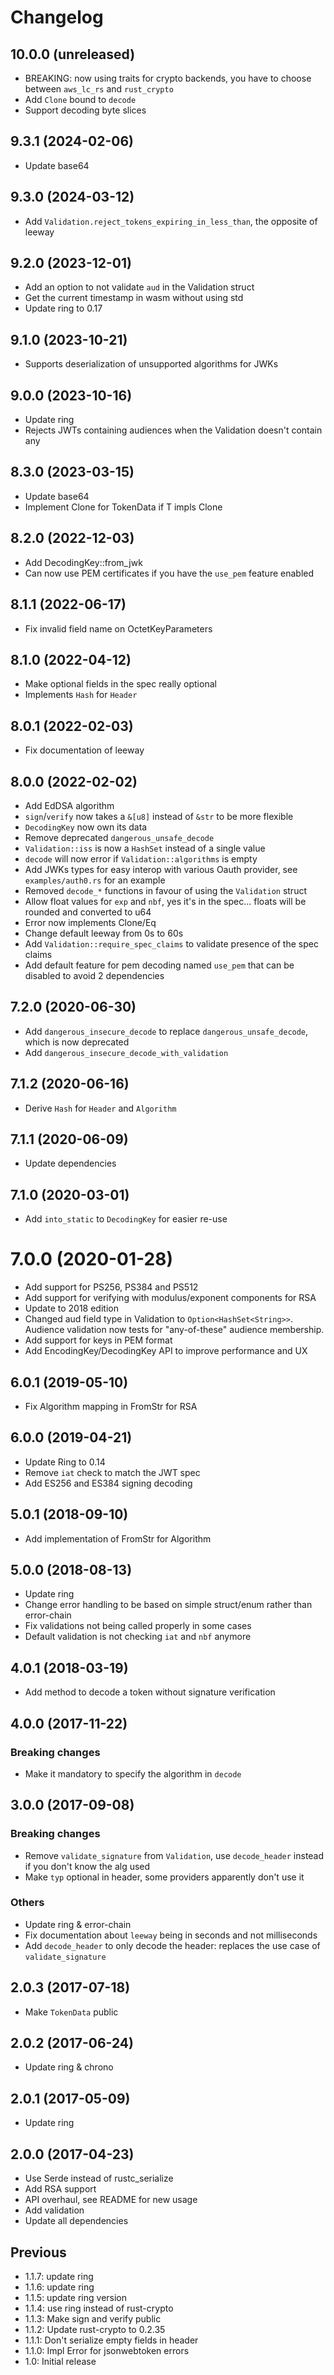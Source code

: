 # Changelog

## 10.0.0 (unreleased)

- BREAKING: now using traits for crypto backends, you have to choose between `aws_lc_rs` and `rust_crypto`
- Add `Clone` bound to `decode`
- Support decoding byte slices

## 9.3.1 (2024-02-06)

- Update base64

## 9.3.0 (2024-03-12)

- Add `Validation.reject_tokens_expiring_in_less_than`, the opposite of leeway

## 9.2.0 (2023-12-01)

- Add an option to not validate `aud` in the Validation struct
- Get the current timestamp in wasm without using std
- Update ring to 0.17

## 9.1.0 (2023-10-21)

- Supports deserialization of unsupported algorithms for JWKs


## 9.0.0 (2023-10-16)

- Update ring
- Rejects JWTs containing audiences when the Validation doesn't contain any

## 8.3.0 (2023-03-15)

- Update base64
- Implement Clone for TokenData<T> if T impls Clone


## 8.2.0 (2022-12-03)

- Add DecodingKey::from_jwk
- Can now use PEM certificates if you have the `use_pem` feature enabled


## 8.1.1 (2022-06-17)

- Fix invalid field name on OctetKeyParameters

## 8.1.0 (2022-04-12)

- Make optional fields in the spec really optional
- Implements `Hash` for `Header`

## 8.0.1 (2022-02-03)

- Fix documentation of leeway


## 8.0.0 (2022-02-02)
 
- Add EdDSA algorithm
- `sign`/`verify` now takes a `&[u8]` instead of `&str` to be more flexible
- `DecodingKey` now own its data
- Remove deprecated `dangerous_unsafe_decode`
- `Validation::iss` is now a `HashSet` instead of a single value
- `decode` will now error if `Validation::algorithms` is empty
- Add JWKs types for easy interop with various Oauth provider, see `examples/auth0.rs` for an example
- Removed `decode_*` functions in favour of using the `Validation` struct
- Allow float values for `exp` and `nbf`, yes it's in the spec... floats will be rounded and converted to u64
- Error now implements Clone/Eq
- Change default leeway from 0s to 60s
- Add `Validation::require_spec_claims` to validate presence of the spec claims
- Add default feature for pem decoding named `use_pem` that can be disabled to avoid 2 dependencies

## 7.2.0 (2020-06-30)

- Add `dangerous_insecure_decode` to replace `dangerous_unsafe_decode`, which is now deprecated
- Add `dangerous_insecure_decode_with_validation`

## 7.1.2 (2020-06-16)

- Derive `Hash` for `Header` and `Algorithm`

## 7.1.1 (2020-06-09)

- Update dependencies

## 7.1.0 (2020-03-01)

- Add `into_static` to `DecodingKey` for easier re-use

# 7.0.0 (2020-01-28)

- Add support for PS256, PS384 and PS512
- Add support for verifying with modulus/exponent components for RSA
- Update to 2018 edition
- Changed aud field type in Validation to `Option<HashSet<String>>`.  Audience 
  validation now tests for "any-of-these" audience membership.
- Add support for keys in PEM format
- Add EncodingKey/DecodingKey API to improve performance and UX

## 6.0.1 (2019-05-10)

- Fix Algorithm mapping in FromStr for RSA

## 6.0.0 (2019-04-21)

- Update Ring to 0.14
- Remove `iat` check to match the JWT spec
- Add ES256 and ES384 signing decoding

## 5.0.1 (2018-09-10)

- Add implementation of FromStr for Algorithm

## 5.0.0 (2018-08-13)

- Update ring
- Change error handling to be based on simple struct/enum rather than error-chain
- Fix validations not being called properly in some cases
- Default validation is not checking `iat` and `nbf` anymore

## 4.0.1 (2018-03-19)

- Add method to decode a token without signature verification

## 4.0.0 (2017-11-22)

### Breaking changes

- Make it mandatory to specify the algorithm in `decode`

## 3.0.0 (2017-09-08)

### Breaking changes
- Remove `validate_signature` from `Validation`, use `decode_header` instead if you don't know the alg used
- Make `typ` optional in header, some providers apparently don't use it

### Others

- Update ring & error-chain
- Fix documentation about `leeway` being in seconds and not milliseconds
- Add `decode_header` to only decode the header: replaces the use case of `validate_signature`

## 2.0.3 (2017-07-18)

- Make `TokenData` public

## 2.0.2 (2017-06-24)

- Update ring & chrono

## 2.0.1 (2017-05-09)

- Update ring

## 2.0.0 (2017-04-23)

- Use Serde instead of rustc_serialize
- Add RSA support
- API overhaul, see README for new usage
- Add validation
- Update all dependencies

## Previous

- 1.1.7: update ring
- 1.1.6: update ring
- 1.1.5: update ring version
- 1.1.4: use ring instead of rust-crypto
- 1.1.3: Make sign and verify public
- 1.1.2: Update rust-crypto to 0.2.35
- 1.1.1: Don't serialize empty fields in header
- 1.1.0: Impl Error for jsonwebtoken errors
- 1.0: Initial release
